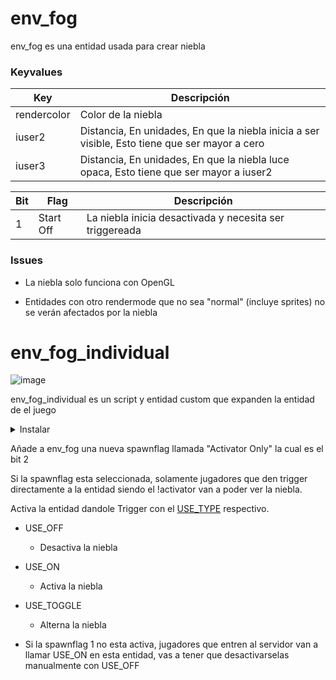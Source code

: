 # env_fog

env_fog es una entidad usada para crear niebla

### Keyvalues

| Key | Descripción |
|-----|-------------|
| rendercolor | Color de la niebla |
| iuser2 | Distancia, En unidades, En que la niebla inicia a ser visible, Esto tiene que ser mayor a cero |
| iuser3 | Distancia, En unidades, En que la niebla luce opaca, Esto tiene que ser mayor a iuser2 |

| Bit | Flag | Descripción |
|-----|------|-------------|
| 1 | Start Off | La niebla inicia desactivada y necesita ser triggereada |

### Issues

- La niebla solo funciona con OpenGL

- Entidades con otro rendermode que no sea "normal" (incluye sprites) no se verán afectados por la niebla

# env_fog_individual

![image](../../images/angelscript.png)

env_fog_individual es un script y entidad custom que expanden la entidad de el juego


<details><summary>Instalar</summary>
<p>

Requiere:
- [env_fog](../../../scripts/maps/mikk/env_fog.as)
- [utils](../../../scripts/maps/mikk/utils.as)

[Descarga con un toque](../batch_english.md)

<details><summary>Batch</summary>
<p>

```bat
set Main=https://github.com/Mikk155/Sven-Co-op/raw/main/
set Files=utils env_fog
set output=scripts/maps/mikk/
if not exist %output% (
  mkdir %output:/=\%
)
(for %%a in (%Files%) do (
  curl -LJO %Main%%%a.as
  
  move %%a.as %Output%
)) 
```

</p>
</details>

En tu map_script Agrega:
```angelscript
#include "mikk/env_fog"
```
O alternativamente llama el script mediante un trigger_script:
```angelscript
"m_iszScriptFile" "mikk/env_fog"
```

</p>
</details>

Añade a env_fog una nueva spawnflag llamada "Activator Only" la cual es el bit 2

Si la spawnflag esta seleccionada, solamente jugadores que den trigger directamente a la entidad siendo el !activator van a poder ver la niebla.


Activa la entidad dandole Trigger con el [USE_TYPE](triggering_system_english.md) respectivo.

- USE_OFF
	- Desactiva la niebla

- USE_ON
	- Activa la niebla

- USE_TOGGLE
	- Alterna la niebla

- Si la spawnflag 1 no esta activa, jugadores que entren al servidor van a llamar USE_ON en esta entidad, vas a tener que desactivarselas manualmente con USE_OFF